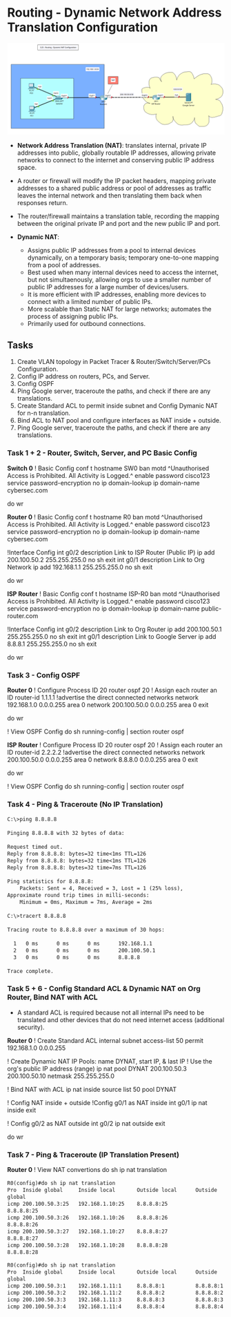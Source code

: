 # Routing - Dynamic Network Address Translation Configuration

![Dynamic NAT Topology](3.26-Routing-Dynamic-NAT-Config.png)

+ **Network Address Translation (NAT)**: translates internal, private IP addresses into public, globally routable IP addresses, allowing private networks to connect to the internet and conserving public IP address space.
+ A router or firewall will modify the IP packet headers, mapping private addresses to a shared public address or pool of addresses as traffic leaves the internal network and then translating them back when responses return.
+ The router/firewall maintains a translation table, recording the mapping between the original private IP and port and the new public IP and port.

+ **Dynamic NAT**:
	- Assigns public IP addresses from a pool to internal devices dynamically, on a temporary basis; temporary one-to-one mapping from a pool of addresses.
	- Best used when many internal devices need to access the internet, but not simultaenously, allowing orgs to use a smaller number of public IP addresses for a large number of devices/users.
	- It is more efficient with IP addresses, enabling more devices to connect with a limited number of public IPs. 
	- More scalable than Static NAT for large networks; automates the process of assigning public IPs.
	- Primarily used for outbound connections.

## Tasks
1. Create VLAN topology in Packet Tracer & Router/Switch/Server/PCs Configuration.
2. Config IP address on routers, PCs, and Server.
3. Config OSPF
4. Ping Google server, traceroute the paths, and check if there are any translations.
5. Create Standard ACL to permit inside subnet and Config Dymanic NAT for n-n translation.
6. Bind ACL to NAT pool and configure interfaces as NAT inside + outside.
7. Ping Google server, traceroute the paths, and check if there are any translations.

### Task 1 + 2 - Router, Switch, Server, and PC Basic Config

**Switch 0**
! Basic Config
conf t
hostname SW0
ban motd ^Unauthorised Access is Prohibited. All Activity is Logged.^
enable password cisco123
service password-encryption
no ip domain-lookup
ip domain-name cybersec.com

do wr


**Router 0**
! Basic Config
conf t
hostname R0
ban motd ^Unauthorised Access is Prohibited. All Activity is Logged.^
enable password cisco123
service password-encryption
no ip domain-lookup
ip domain-name cybersec.com

!Interface Config
int g0/2
description Link to ISP Router (Public IP)
ip add 200.100.50.2 255.255.255.0
no sh
exit
int g0/1
description Link to Org Network
ip add 192.168.1.1 255.255.255.0
no sh
exit

do wr

**ISP Router**
! Basic Config
conf t
hostname ISP-R0
ban motd ^Unauthorised Access is Prohibited. All Activity is Logged.^
enable password cisco123
service password-encryption
no ip domain-lookup
ip domain-name public-router.com

!Interface Config
int g0/2
description Link to Org Router
ip add 200.100.50.1 255.255.255.0
no sh
exit
int g0/1
description Link to Google Server
ip add 8.8.8.1 255.255.255.0
no sh
exit

do wr

### Task 3 - Config OSPF
**Router 0**
! Configure Process ID 20
router ospf 20
! Assign each router an ID 
router-id 1.1.1.1
!advertise the direct connected networks
network 192.168.1.0 0.0.0.255 area 0
network 200.100.50.0 0.0.0.255 area 0
exit

do wr

! View OSPF Config
do sh running-config | section router ospf

**ISP Router**
! Configure Process ID 20
router ospf 20
! Assign each router an ID 
router-id 2.2.2.2
!advertise the direct connected networks
network 200.100.50.0 0.0.0.255 area 0
network 8.8.8.0 0.0.0.255 area 0
exit

do wr

! View OSPF Config
do sh running-config | section router ospf


### Task 4 - Ping & Traceroute (No IP Translation)
```
C:\>ping 8.8.8.8

Pinging 8.8.8.8 with 32 bytes of data:

Request timed out.
Reply from 8.8.8.8: bytes=32 time<1ms TTL=126
Reply from 8.8.8.8: bytes=32 time<1ms TTL=126
Reply from 8.8.8.8: bytes=32 time=7ms TTL=126

Ping statistics for 8.8.8.8:
    Packets: Sent = 4, Received = 3, Lost = 1 (25% loss),
Approximate round trip times in milli-seconds:
    Minimum = 0ms, Maximum = 7ms, Average = 2ms

C:\>tracert 8.8.8.8

Tracing route to 8.8.8.8 over a maximum of 30 hops: 

  1   0 ms      0 ms      0 ms      192.168.1.1
  2   0 ms      0 ms      0 ms      200.100.50.1
  3   0 ms      0 ms      0 ms      8.8.8.8

Trace complete.
```

### Task 5 + 6 - Config Standard ACL & Dynamic NAT on Org Router, Bind NAT with ACL
+ A standard ACL is required because not all internal IPs need to be translated and other devices that do not need internet access (additional security).

**Router 0**
! Create Standard ACL internal subnet
access-list 50 permit 192.168.1.0 0.0.0.255

! Create Dynamic NAT IP Pools: name DYNAT, start IP, & last IP
! Use the org's public IP address (range) 
ip nat pool DYNAT 200.100.50.3 200.100.50.10 netmask 255.255.255.0

! Bind NAT with ACL
ip nat inside source list 50 pool DYNAT

! Config NAT inside + outside
!Config g0/1 as NAT inside
int g0/1
ip nat inside
exit

! Config g0/2 as NAT outside
int g0/2
ip nat outside
exit

do wr


### Task 7 - Ping & Traceroute (IP Translation Present)
**Router 0**
! View NAT convertions
do sh ip nat translation

```
R0(config)#do sh ip nat translation
Pro  Inside global     Inside local       Outside local      Outside global
icmp 200.100.50.3:25   192.168.1.10:25    8.8.8.8:25         8.8.8.8:25
icmp 200.100.50.3:26   192.168.1.10:26    8.8.8.8:26         8.8.8.8:26
icmp 200.100.50.3:27   192.168.1.10:27    8.8.8.8:27         8.8.8.8:27
icmp 200.100.50.3:28   192.168.1.10:28    8.8.8.8:28         8.8.8.8:28
```

```
R0(config)#do sh ip nat translation
Pro  Inside global     Inside local       Outside local      Outside global
icmp 200.100.50.3:1    192.168.1.11:1     8.8.8.8:1          8.8.8.8:1
icmp 200.100.50.3:2    192.168.1.11:2     8.8.8.8:2          8.8.8.8:2
icmp 200.100.50.3:3    192.168.1.11:3     8.8.8.8:3          8.8.8.8:3
icmp 200.100.50.3:4    192.168.1.11:4     8.8.8.8:4          8.8.8.8:4
```